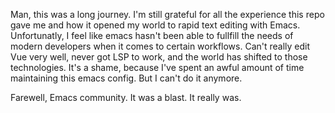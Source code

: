 Man, this was a long journey. I'm still grateful for all the experience this
repo gave me and how it opened my world to rapid text editing with Emacs.
Unfortunatly, I feel like emacs hasn't been able to fullfill the needs of modern
developers when it comes to certain workflows. Can't really edit Vue very well,
never got LSP to work, and the world has shifted to those technologies. It's a
shame, because I've spent an awful amount of time maintaining this emacs config.
But I can't do it anymore.

Farewell, Emacs community. It was a blast. It really was.
